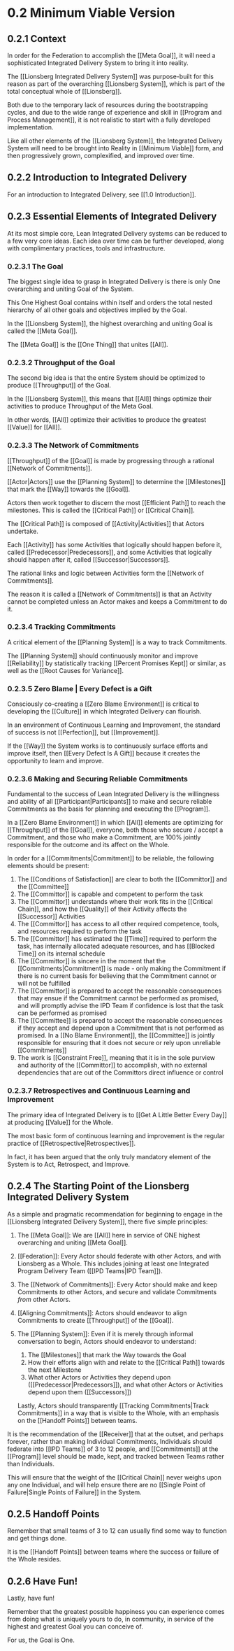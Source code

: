# 0.2 Minimum Viable Version
## 0.2.1 Context

In order for the Federation to accomplish the [[Meta Goal]], it will need a sophisticated Integrated Delivery System to bring it into reality.

The [[Lionsberg Integrated Delivery System]] was purpose-built for this reason as part of the overarching [[Lionsberg System]], which is part of the total conceptual whole of [[Lionsberg]].  

Both due to the temporary lack of resources during the bootstrapping cycles, and due to the wide range of experience and skill in [[Program and Process Management]], it is not realistic to start with a fully developed implementation.

Like all other elements of the [[Lionsberg System]], the Integrated Delivery System will need to be brought into Reality in [[Minimum Viable]] form, and then progressively grown, complexified, and improved over time.

## 0.2.2 Introduction to Integrated Delivery
For an introduction to Integrated Delivery, see [[1.0 Introduction]].

## 0.2.3 Essential Elements of Integrated Delivery
At its most simple core, Lean Integrated Delivery systems can be reduced to a few very core ideas. Each idea over time can be further developed, along with complimentary practices, tools and infrastructure.

### 0.2.3.1 The Goal
The biggest single idea to grasp in Integrated Delivery is there is only One overarching and uniting Goal of the System.

This One Highest Goal contains within itself and orders the total nested hierarchy of all other goals and objectives implied by the Goal.

In the [[Lionsberg System]], the highest overarching and uniting Goal is called the [[Meta Goal]].

The [[Meta Goal]] is the [[One Thing]] that unites [[All]].

### 0.2.3.2 Throughput of the Goal
The second big idea is that the entire System should be optimized to produce [[Throughput]] of the Goal.

In the [[Lionsberg System]], this means that [[All]] things optimize their activities to produce Throughput of the Meta Goal.

In other words, [[All]] optimize their activities to produce the greatest [[Value]] for [[All]].

### 0.2.3.3 The Network of Commitments
[[Throughput]] of the [[Goal]] is made by progressing through a rational [[Network of Commitments]].

[[Actor|Actors]] use the [[Planning System]] to determine the [[Milestones]] that mark the [[Way]] towards the [[Goal]].

Actors then work together to discern the most [[Efficient Path]] to reach the milestones. This is called the [[Critical Path]] or [[Critical Chain]].

The [[Critical Path]] is composed of [[Activity|Activities]] that Actors undertake.

Each [[Activity]] has some Activities that logically should happen before it, called [[Predecessor|Predecessors]], and some Activities that logically should happen after it, called [[Successor|Successors]].

The rational links and logic between Activities form the [[Network of Commitments]].

The reason it is called a [[Network of Commitments]] is that an Activity cannot be completed unless an Actor makes and keeps a Commitment to do it.

### 0.2.3.4 Tracking Commitments
A critical element of the [[Planning System]] is a way to track Commitments.

The [[Planning System]] should continuously monitor and improve [[Reliability]] by statistically tracking [[Percent Promises Kept]] or similar, as well as the [[Root Causes for Variance]].

### 0.2.3.5 Zero Blame | Every Defect is a Gift
Consciously co-creating a [[Zero Blame Environment]] is critical to developing the [[Culture]] in which Integrated Delivery can flourish.

In an environment of Continuous Learning and Improvement, the standard of success is not [[Perfection]], but [[Improvement]].

If the [[Way]] the System works is to continuously surface efforts and improve itself, then [[Every Defect Is A Gift]] because it creates the opportunity to learn and improve.

### 0.2.3.6 Making and Securing Reliable Commitments
Fundamental to the success of Lean Integrated Delivery is the willingness and ability of all [[Participant|Participants]] to make and secure reliable Commitments as the basis for planning and executing the [[Program]].

In a [[Zero Blame Environment]] in which [[All]] elements are optimizing for [[Throughput]] of the [[Goal]], everyone, both those who secure / accept a Commitment, and those who make a Commitment, are 100% jointly responsible for the outcome and its affect on the Whole.

In order for a [[Commitments|Commitment]] to be reliable, the following elements should be present:

1. The [[Conditions of Satisfaction]] are clear to both the [[Committor]] and the  [[Committee]]  
2. The [[Committor]] is capable and competent to perform the task  
3. The [[Committor]] understands where their work fits in the [[Critical Chain]], and how the [[Quality]] of their Activity affects the [[Successor]] Activities  
4. The [[Committor]] has access to all other required competence, tools, and resources required to perform the task  
5. The [[Committor]] has estimated the [[Time]] required to perform the task, has internally allocated adequate resources, and has [[Blocked Time]] on its internal schedule   
6. The [[Committor]] is sincere in the moment that the [[Commitments|Commitment]] is made - only making the Commitment if there is no current basis for believing that the Commitment cannot or will not be fulfilled  
7. The [[Committor]] is prepared to accept the reasonable consequences that may ensue if the Commitment cannot be performed as promised, and will promptly advise the IPD Team if confidence is lost that the task can be performed as promised  
8. The [[Committee]] is prepared to accept the reasonable consequences if they accept and depend upon a Commitment that is not performed as promised. In a [[No Blame Environment]], the [[Committee]] is jointly responsible for ensuring that it does not secure or rely upon unreliable [[Commitments]]  
9. The work is [[Constraint Free]], meaning that it is in the sole purview and authority of the [[Committor]] to accomplish, with no external dependencies that are out of the Committors direct influence or control  

### 0.2.3.7 Retrospectives and Continuous Learning and Improvement
The primary idea of Integrated Delivery is to [[Get A Little Better Every Day]] at producing [[Value]] for the Whole.

The most basic form of continuous learning and improvement is the regular practice of [[Retrospective|Retrospectives]].

In fact, it has been argued that the only truly mandatory element of the System is to Act, Retrospect, and Improve.

## 0.2.4 The Starting Point of the Lionsberg Integrated Delivery System
As a simple and pragmatic recommendation for beginning to engage in the [[Lionsberg Integrated Delivery System]], there five simple principles:

1. The [[Meta Goal]]: We are [[All]] here in service of ONE highest overarching and uniting [[Meta Goal]].
2. [[Federation]]: Every Actor should federate with other Actors, and with Lionsberg as a Whole. This includes joining at least one Integrated Program Delivery Team ([[IPD Teams|IPD Team]]).
3. The [[Network of Commitments]]: Every Actor should make and keep Commitments _to_ other Actors, and secure and validate Commitments _from_ other Actors.
4. [[Aligning Commitments]]: Actors should endeavor to align Commitments to create [[Throughput]] of the [[Goal]].
5. The [[Planning System]]: Even if it is merely through informal conversation to begin, Actors should endeavor to understand:
	1. The [[Milestones]] that mark the Way towards the Goal  
	2. How their efforts align with and relate to the [[Critical Path]] towards the next Milestone  
	3. What other Actors or Activities they depend upon ([[Predecessor|Predecessors]]), and what other Actors or Activities depend upon them ([[Successors]])  

	Lastly, Actors should transparently [[Tracking Commitments|Track Commitments]] in a way that is visible to the Whole, with an emphasis on the [[Handoff Points]] between teams.

It is the recommendation of the [[Receiver]] that at the outset, and perhaps forever, rather than making Individual Commitments, Individuals should federate into [[IPD Teams]] of 3 to 12 people, and [[Commitments]] at the [[Program]] level should be made, kept, and tracked between Teams rather than Individuals.

This will ensure that the weight of the [[Critical Chain]] never weighs upon any one Individual, and will help ensure there are no [[Single Point of Failure|Single Points of Failure]] in the System.

## 0.2.5 Handoff Points
Remember that small teams of 3 to 12 can usually find some way to function and get things done.

It is the [[Handoff Points]] between teams where the success or failure of the Whole resides.

## 0.2.6 Have Fun!

Lastly, have fun!

Remember that the greatest possible happiness you can experience comes from doing what is uniquely yours to do, in community, in service of the highest and greatest Goal you can conceive of.

For us, the Goal is One.
